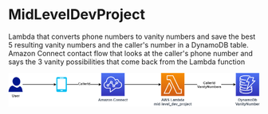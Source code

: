 # MidLevelDevProject
 Lambda that converts phone numbers to vanity numbers and save the best 5 resulting vanity numbers and the caller's number in a DynamoDB table.
 Amazon Connect contact flow that looks at the caller's phone number and says the 3 vanity possibilities that come back from the Lambda function
 
 
![Kiku](MidLevelDevProject.png)
